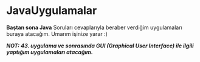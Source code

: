 # JavaUygulamalar
**Baştan sona Java**
Soruları cevaplarıyla beraber verdiğim uygulamaları buraya atacağım.
Umarım işinize yarar :)

***NOT: 43. uygulama ve sonrasında GUI (Graphical User Interface) ile ilgili yaptığım uygulamaları atacağım.***
